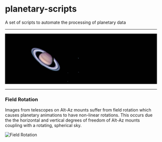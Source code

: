 # planetary-scripts
A set of scripts to automate the processing of planetary data

-----------------------------
![Saturn & Moons](docs/banner.jpg)

-----------------------------


### Field Rotation

Images from telescopes on Alt-Az mounts suffer from field rotation which causes planetary animations to have non-linear rotations. This occurs
due the the horizontal and vertical degrees of freedom of Alt-Az mounts coupling with a rotating, spherical sky.

![Field Rotation](docs/jup_rot.gif)
